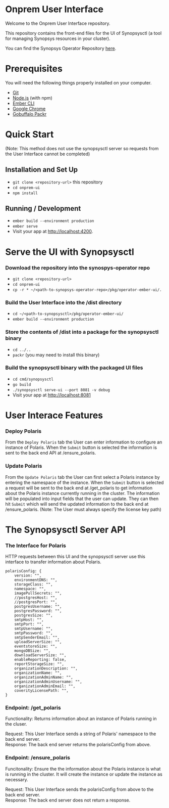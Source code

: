 # Onprem User Interface

Welcome to the Onprem User Interface repository.  

This repository contains the front-end files for the UI of Synopsysctl (a tool for managing Synopsys resources in your cluster).  

You can find the Synopsys Operator Repository [here](https://github.com/blackducksoftware/synopsys-operator).  

# Prerequisites

You will need the following things properly installed on your computer.

* [Git](https://git-scm.com/)
* [Node.js](https://nodejs.org/) (with npm)
* [Ember CLI](https://ember-cli.com/)
* [Google Chrome](https://google.com/chrome/)
* [Gobuffalo Packr](https://github.com/gobuffalo/packr)

# Quick Start

(Note: This method does not use the synopsysctl server so requests from the User Interface cannot be completed)  

## Installation and Set Up

* `git clone <repository-url>` this repository
* `cd onprem-ui`
* `npm install`

## Running / Development

* `ember build --environment production`
* `ember serve`
* Visit your app at [http://localhost:4200](http://localhost:4200).

# Serve the UI with Synopsysctl

### Download the repository into the synospys-operator repo
* `git clone <repository-url>` 
* `cd onprem-ui`
* `cp -r * ~/<path-to-synopsys-operator-repo>/pkg/operator-ember-ui/.`

### Build the User Interface into the /dist directory
* `cd ~/<path-to-synopsysctl>/pkg/operator-ember-ui/`
* `ember build --environment production`

### Store the contents of /dist into a package for the synopsysctl binary
* `cd ../..`
* `packr` (you may need to install this binary)  

### Build the synopsysctl binary with the packaged UI files
* `cd cmd/synopsysctl`
* `go build`
* `./synopsysctl serve-ui --port 8081 -v debug`
* Visit your app at [http://localhost:8081](http://localhost:8081)

# User Interace Features
### Deploy Polaris
From the `Deploy Polaris` tab the User can enter information to configure an instance of Polaris. When the `Submit` button is selected the information is sent to the back end API at /ensure_polaris.

### Update Polaris
From the `Update Polaris` tab the User can first select a Polaris instance by entering the namespace of the instance. When the `Submit` button is selected a request will be sent to the back end at /get_polaris to get information about the Polaris instance currently running in the cluster. The information will be populated into input fields that the user can update. They can then hit `Submit` which will send the updated information to the back end at /ensure_polaris. (Note: The User must always specify the license key path)  

# The Synopsysctl Server API

### The Interface for Polaris

HTTP requests between this UI and the synopsysctl server use this interface to transfer information about Polaris.  

```
polarisConfig: {
    version: "",
    environmentDNS: "",
    storageClass: "",
    namespace: "",
    imagePullSecrets: "",
    //postgresHost: "",
    //postgresPort: "",
    postgresUsername: "",
    postgresPassword: "",
    postgresSize: "",
    smtpHost: "",
    smtpPort: "",
    smtpUsername: "",
    smtpPassword: "",
    smtpSenderEmail: "",
    uploadServerSize: "",
    eventstoreSize: "",
    mongoDBSize: "",
    downloadServerSize: "",
    enableReporting: false,
    reportStorageSize: "",
    organizationDescription: "",
    organizationName: "",
    organizationAdminName: "",
    organizationAdminUsername: "",
    organizationAdminEmail: "",
    coverityLicensePath: "",
}
```

### Endpoint: /get_polaris
Functionality: Returns information about an instance of Polaris running in the cluser.  

Request: This User Interface sends a string of Polaris' namespace to the back end server.  
Response: The back end server returns the polarisConfig from above.  

### Endpoint: /ensure_polaris
Funcitonality: Ensure the the information about the Polaris instance is what is running in the cluster. It will create the instance or update the instance as necessary.  

Request: This User Interface sends the polarisConfig from above to the back end server.  
Response: The back end server does not return a response.  